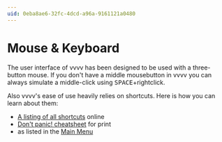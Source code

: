 ```yaml
---
uid: 0eba8ae6-32fc-4dcd-a96a-9161121a0480
---
```


# Mouse & Keyboard

The user interface of vvvv has been designed to be used with a three-button mouse. If you don't have a middle mousebutton in vvvv you can always simulate a middle-click using <span class="keyseq"><kbd>SPACE</kbd></span>+rightclick.  

Also vvvv's ease of use heavily relies on shortcuts. Here is how you can learn about them:   

* [A listing of all shortcuts](xref:4612f4aa-0a2a-4f1a-bcfb-55c4bc0cb78c) online  
* <a href="https://vvvv.org/contribution/dont-panic-the-noobs-guide-to-vvvv" class="extURL contribution" target="_blank">Don't panic! cheatsheet</a> for print  
* as listed in the [Main Menu](xref:d04109d8-2d18-4c01-b319-74f249d010f6)  




